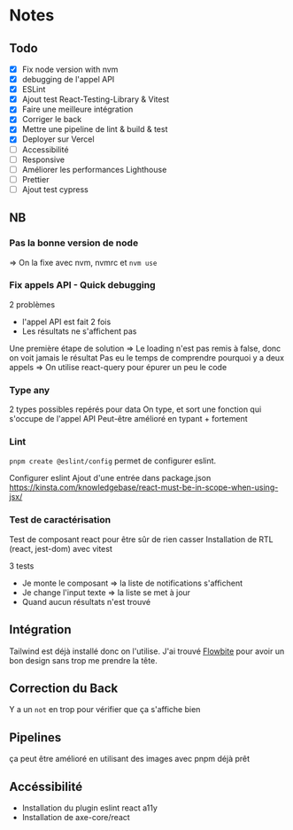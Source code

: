 # Notes

## Todo
- [x] Fix node version with nvm
- [x] debugging de l'appel API
- [x] ESLint 
- [x] Ajout test React-Testing-Library & Vitest
- [x] Faire une meilleure intégration
- [x] Corriger le back
- [x] Mettre une pipeline de lint & build & test
- [x] Deployer sur Vercel
- [ ] Accessibilité
- [ ] Responsive
- [ ] Améliorer les performances Lighthouse
- [ ] Prettier
- [ ] Ajout test cypress

## NB

### Pas la bonne version de node
=> On la fixe avec nvm, nvmrc et `nvm use`

### Fix appels API - Quick debugging
2 problèmes
- l'appel API est fait 2 fois
- Les résultats ne s'affichent pas

Une première étape de solution => Le loading n'est pas remis à false, donc on voit jamais le résultat
Pas eu le temps de comprendre pourquoi y a deux appels => On utilise react-query pour épurer un peu le code

### Type any
2 types possibles repérés pour data
On type, et sort une fonction qui s'occupe de l'appel API
Peut-être amélioré en typant + fortement

### Lint 
`pnpm create @eslint/config` permet de configurer eslint.

Configurer eslint
Ajout d'une entrée dans package.json
https://kinsta.com/knowledgebase/react-must-be-in-scope-when-using-jsx/

### Test de caractérisation
Test de composant react pour être sûr de rien casser
Installation de RTL (react, jest-dom) avec vitest

3 tests 
- Je monte le composant => la liste de notifications s'affichent
- Je change l'input texte => la liste se met à jour
- Quand aucun résultats n'est trouvé 

## Intégration
Tailwind est déjà installé donc on l'utilise.
J'ai trouvé [Flowbite](https://flowbite.com/) pour avoir un bon design sans trop me prendre la tête.

## Correction du Back
Y a un `not` en trop pour vérifier que ça s'affiche bien

## Pipelines
ça peut être amélioré en utilisant des images avec pnpm déjà prêt

## Accéssibilité
- Installation du plugin eslint react a11y
- Installation de axe-core/react
